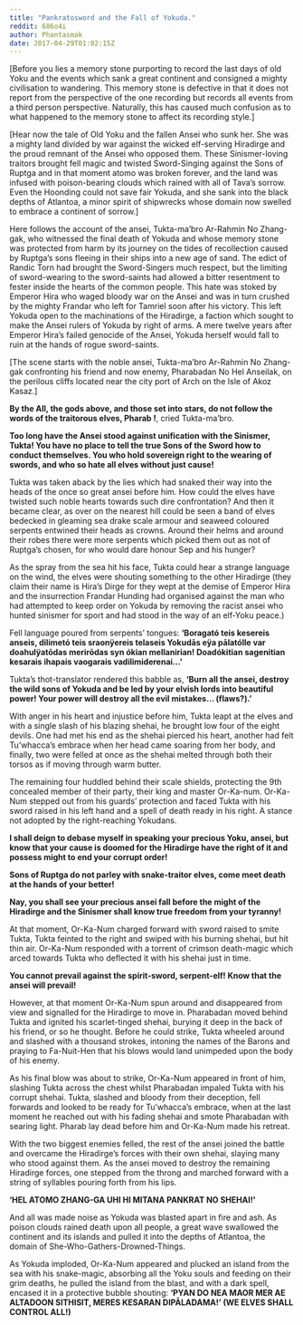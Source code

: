 ```yaml
---
title: "Pankratosword and the Fall of Yokuda."
reddit: 686o4i
author: Phantasmak
date: 2017-04-29T01:02:15Z
---
```


[Before you lies a memory stone purporting to record the last days of old Yoku and the events which sank a great continent and consigned a mighty civilisation to wandering. This memory stone is defective in that it does not report from the perspective of the one recording but records all events from a third person perspective. Naturally, this has caused much confusion as to what happened to the memory stone to affect its recording style.]

[Hear now the tale of Old Yoku and the fallen Ansei who sunk her. She was a mighty land divided by war against the wicked elf-serving Hiradirge and the proud remnant of the Ansei who opposed them. These Sinismer-loving traitors brought fell magic and twisted Sword-Singing against the Sons of Ruptga and in that moment atomo was broken forever, and the land was infused with poison-bearing clouds which rained with all of Tava’s sorrow. Even the Hoonding could not save fair Yokuda, and she sank into the black depths of Atlantoa, a minor spirit of shipwrecks whose domain now swelled to embrace a continent of sorrow.]

Here follows the account of the ansei, Tukta-ma’bro Ar-Rahmin No Zhang-gak, who witnessed the final death of Yokuda and whose memory stone was protected from harm by its journey on the tides of recollection caused by Ruptga’s sons fleeing in their ships into a new age of sand.
The edict of Randic Torn had brought the Sword-Singers much respect, but the limiting of sword-wearing to the sword-saints had allowed a bitter resentment to fester inside the hearts of the common people. This hate was stoked by Emperor Hira who waged bloody war on the Ansei and was in turn crushed by the mighty Frandar who left for Tamriel soon after his victory. This left Yokuda open to the machinations of the Hiradirge, a faction which sought to make the Ansei rulers of Yokuda by right of arms. A mere twelve years after Emperor Hira’s failed genocide of the Ansei, Yokuda herself would fall to ruin at the hands of rogue sword-saints. 

[The scene starts with the noble ansei, Tukta-ma’bro Ar-Rahmin No Zhang-gak confronting his friend and now enemy, Pharabadan No Hel Anseilak, on the perilous cliffs located near the city port of Arch on the Isle of Akoz Kasaz.]

**By the All, the gods above, and those set into stars, do not follow the words of the traitorous elves, Pharab !**, cried Tukta-ma’bro.

**Too long have the Ansei stood against unification with the Sinismer, Tukta! You have no place to tell the true Sons of the Sword how to conduct themselves. You who hold sovereign right to the wearing of swords, and who so hate all elves without just cause!**

Tukta was taken aback by the lies which had snaked their way into the heads of the once so great ansei before him. How could the elves have twisted such noble hearts towards such dire confrontation?
And then it became clear, as over on the nearest hill could be seen a band of elves bedecked in gleaming sea drake scale armour and seaweed coloured serpents entwined their heads as crowns. Around their helms and around their robes there were more serpents which picked them out as not of Ruptga’s chosen, for who would dare honour Sep and his hunger?

As the spray from the sea hit his face, Tukta could hear a strange language on the wind, the elves were shouting something to the other Hiradirge (they claim their name is Hira’s Dirge for they wept at the demise of Emperor Hira and the insurrection Frandar Hunding had organised against the man who had attempted to keep order on Yokuda by removing the racist ansei who hunted sinismer for sport and had stood in the way of an elf-Yoku peace.)

Fell language poured from serpents’ tongues:
 **‘Boragató teis kesereis anseis, dilimetó teis sraonÿereis telaseis Yokudās eÿa pālatólle var doahulÿatōdas merirōdas syn ókian mellanirian! Doadókitian sagenitian kesarais ihapais vaogarais vadilimiderenai…’**

Tukta’s thot-translator rendered this babble as, 
**‘Burn all the ansei, destroy the wild sons of Yokuda and be led by your elvish lords into beautiful power! Your power will destroy all the evil mistakes… (flaws?).’**

With anger in his heart and injustice before him, Tukta leapt at the elves and with a single slash of his blazing shehai, he brought low four of the eight devils. One had met his end as the shehai pierced his heart, another had felt Tu’whacca’s embrace when her head came soaring from her body, and finally, two were felled at once as the shehai melted through both their torsos as if moving through warm butter. 

The remaining four huddled behind their scale shields, protecting the 9th concealed member of their party, their king and master Or-Ka-num. Or-Ka-Num stepped out from his guards’ protection and faced Tukta with his sword raised in his left hand and a spell of death ready in his right. A stance not adopted by the right-reaching Yokudans.

**I shall deign to debase myself in speaking your precious Yoku, ansei, but know that your cause is doomed for the Hiradirge have the right of it and possess might to end your corrupt order!**

**Sons of Ruptga do not parley with snake-traitor elves, come meet death at the hands of your better!**  

**Nay, you shall see your precious ansei fall before the might of the Hiradirge and the Sinismer shall know true freedom from your tyranny!**

At that moment, Or-Ka-Num charged forward with sword raised to smite Tukta, Tukta feinted to the right and swiped with his burning shehai, but hit thin air. Or-Ka-Num responded with a torrent of crimson death-magic which arced towards Tukta who deflected it with his shehai just in time. 

**You cannot prevail against the spirit-sword, serpent-elf! Know that the ansei will prevail!**

However, at that moment Or-Ka-Num spun around and disappeared from view and signalled for the Hiradirge to move in.
Pharabadan moved behind Tukta and ignited his scarlet-tinged shehai, burying it deep in the back of his friend, or so he thought. Before he could strike, Tukta wheeled around and slashed with a thousand strokes, intoning the names of the Barons and praying to Fa-Nuit-Hen that his blows would land unimpeded upon the body of his enemy. 

As his final blow was about to strike, Or-Ka-Num appeared in front of him, slashing Tukta across the chest whilst Pharabadan impaled Tukta with his corrupt shehai. Tukta, slashed and bloody from their deception, fell forwards and looked to be ready for Tu’whacca’s embrace, when at the last moment he reached out with his fading shehai and smote Pharabadan with searing light. Pharab lay dead before him and Or-Ka-Num made his retreat.

With the two biggest enemies felled, the rest of the ansei joined the battle and overcame the Hiradirge’s forces with their own shehai, slaying many who stood against them. As the ansei moved to destroy the remaining Hiradirge forces, one stepped from the throng and marched forward with a string of syllables pouring forth from his lips.

**‘HEL ATOMO ZHANG-GA UHI HI MITANA PANKRAT NO SHEHAI!'**

And all was made noise as Yokuda was blasted apart in fire and ash. As poison clouds rained death upon all people, a great wave swallowed the continent and its islands and pulled it into the depths of Atlantoa, the domain of She-Who-Gathers-Drowned-Things. 

As Yokuda imploded, Or-Ka-Num appeared and plucked an island from the sea with his snake-magic, absorbing all the Yoku souls and feeding on their grim deaths, he pulled the island from the blast, and with a dark spell, encased it in a protective bubble shouting:
 **‘PYAN DO NEA MAOR MER AE ALTADOON SITHISIT, MERES KESARAN DIPĀLADAMA!’ (WE ELVES SHALL CONTROL ALL!)**

